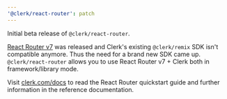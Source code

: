 ```yaml
---
'@clerk/react-router': patch
---
```


Initial beta release of `@clerk/react-router`.

[React Router v7](https://remix.run/blog/react-router-v7) was released and Clerk's existing `@clerk/remix` SDK isn't compatible anymore. Thus the need for a brand new SDK came up. `@clerk/react-router` allows you to use React Router v7 + Clerk both in framework/library mode.

Visit [clerk.com/docs](https://clerk.com/docs) to read the React Router quickstart guide and further information in the reference documentation.
